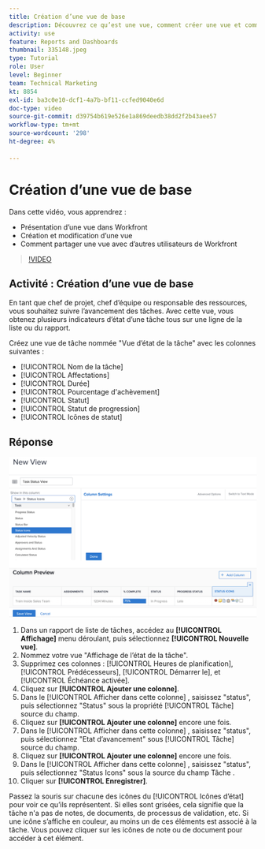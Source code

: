 ```yaml
---
title: Création d’une vue de base
description: Découvrez ce qu’est une vue, comment créer une vue et comment partager une vue avec d’autres utilisateurs dans Workfront.
activity: use
feature: Reports and Dashboards
thumbnail: 335148.jpeg
type: Tutorial
role: User
level: Beginner
team: Technical Marketing
kt: 8854
exl-id: ba3c0e10-dcf1-4a7b-bf11-ccfed9040e6d
doc-type: video
source-git-commit: d39754b619e526e1a869deedb38dd2f2b43aee57
workflow-type: tm+mt
source-wordcount: '298'
ht-degree: 4%

---
```


# Création d’une vue de base

Dans cette vidéo, vous apprendrez :

* Présentation d’une vue dans Workfront
* Création et modification d’une vue
* Comment partager une vue avec d’autres utilisateurs de Workfront

>[!VIDEO](https://video.tv.adobe.com/v/335148/?quality=12)

## Activité : Création d’une vue de base

En tant que chef de projet, chef d’équipe ou responsable des ressources, vous souhaitez suivre l’avancement des tâches. Avec cette vue, vous obtenez plusieurs indicateurs d’état d’une tâche tous sur une ligne de la liste ou du rapport.

Créez une vue de tâche nommée &quot;Vue d’état de la tâche&quot; avec les colonnes suivantes :

* [!UICONTROL Nom de la tâche]
* [!UICONTROL Affectations]
* [!UICONTROL Durée]
* [!UICONTROL Pourcentage d&#39;achèvement]
* [!UICONTROL Statut]
* [!UICONTROL Statut de progression]
* [!UICONTROL Icônes de statut]

## Réponse

![Image de l’écran pour créer une vue](assets/view-exercise.png)

1. Dans un rapport de liste de tâches, accédez au **[!UICONTROL Affichage]** menu déroulant, puis sélectionnez **[!UICONTROL Nouvelle vue]**.
1. Nommez votre vue &quot;Affichage de l’état de la tâche&quot;.
1. Supprimez ces colonnes : [!UICONTROL Heures de planification], [!UICONTROL Prédécesseurs], [!UICONTROL Démarrer le], et [!UICONTROL Échéance activée].
1. Cliquez sur **[!UICONTROL Ajouter une colonne]**.
1. Dans le [!UICONTROL Afficher dans cette colonne] , saisissez &quot;status&quot;, puis sélectionnez &quot;Status&quot; sous la propriété [!UICONTROL Tâche] source du champ.
1. Cliquez sur **[!UICONTROL Ajouter une colonne]** encore une fois.
1. Dans le [!UICONTROL Afficher dans cette colonne] , saisissez &quot;status&quot;, puis sélectionnez &quot;Etat d’avancement&quot; sous [!UICONTROL Tâche] source du champ.
1. Cliquez sur **[!UICONTROL Ajouter une colonne]** encore une fois.
1. Dans le [!UICONTROL Afficher dans cette colonne] , saisissez &quot;status&quot;, puis sélectionnez &quot;Status Icons&quot; sous la source du champ Tâche .
1. Cliquer sur **[!UICONTROL Enregistrer]**.

Passez la souris sur chacune des icônes du [!UICONTROL Icônes d’état] pour voir ce qu’ils représentent. Si elles sont grisées, cela signifie que la tâche n&#39;a pas de notes, de documents, de processus de validation, etc. Si une icône s’affiche en couleur, au moins un de ces éléments est associé à la tâche. Vous pouvez cliquer sur les icônes de note ou de document pour accéder à cet élément.

